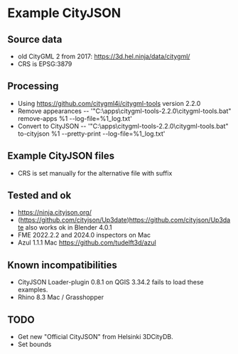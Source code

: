 # Example CityJSON

## Source data
- old CityGML 2 from 2017: https://3d.hel.ninja/data/citygml/
- CRS is EPSG:3879

## Processing
- Using https://github.com/citygml4j/citygml-tools version 2.2.0
- Remove appearances
-- '"C:\apps\citygml-tools-2.2.0\citygml-tools.bat" remove-apps %1 --log-file=%1_log.txt'
- Convert to CityJSON
-- '"C:\apps\citygml-tools-2.2.0\citygml-tools.bat" to-cityjson %1 --pretty-print --log-file=%1_log.txt'

## Example CityJSON files
- CRS is set manually for the alternative file with suffix

## Tested and ok
- https://ninja.cityjson.org/
- (https://github.com/cityjson/Up3date)https://github.com/cityjson/Up3date also works ok in Blender 4.0.1
- FME 2022.2.2 and 2024.0 inspectors on Mac
- Azul 1.1.1 Mac https://github.com/tudelft3d/azul

## Known incompatibilities
- CityJSON Loader-plugin 0.8.1 on QGIS 3.34.2 fails to load these examples.
- Rhino 8.3 Mac / Grasshopper
  
## TODO
- Get new "Official CityJSON" from Helsinki 3DCityDB.
- Set bounds
